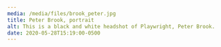 ```yaml
---
media: /media/files/brook_peter.jpg
title: Peter Brook, portrait
alt: This is a black and white headshot of Playwright, Peter Brook.
date: 2020-05-28T15:19:00-0500
---
```

